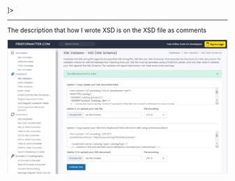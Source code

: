 <!DOCTYPE catalog [
  <!ELEMENT catalog (product)>
  <!ELEMENT product (catalog_item+)>
  <!-- I wrote this because the "product" element in the XML document is followed by one or more
  "catalog_item" elements.-->
  <!ATTLIST product product_id ID #REQUIRED>
  <!ATTLIST product description CDATA #REQUIRED>
  <!ATTLIST product product_image CDATA #REQUIRED>
  <!-- I wrote this to specify that the "product" element must have three attributes:
  "product_id","description", "product_image", and all of them are required for the element to be
  valid.-->
  <!ELEMENT catalog_item (item_number,price,size+)>
  <!-- I wrote this becuase the "catalog_item" in the XML document is followed by mentioned elements  -->
  <!ATTLIST catalog_item gender (Men | Women) #REQUIRED >
  <!-- I wrote this to specify that the "catalog_item" element must have an attribute which is
  called gender and gender valuse must be Men or women-->
  <!ELEMENT item_number (#PCDATA)>
  <!ELEMENT price (#PCDATA)>
  <!-- I wrote these becuase item_number and price contain  parsed character data  (String) -->

  <!ELEMENT size (color_swatch+)>
  <!-- I wrote this because the "size" element in the XML document is followed by one or more
  "color_swatch" elements.-->
  <!ATTLIST size description CDATA #REQUIRED>
  <!-- I wrote this to specify that the attribute "description" is added for the "size" element
  because it provides additional information about the size of the product.  -->
  <!ELEMENT color_swatch (#PCDATA)>
  <!ATTLIST color_swatch image CDATA #REQUIRED>

]>

---

The description that how I wrote XSD is on the XSD file as comments

![image info](../module-03/assignments/assigment.jpg)
